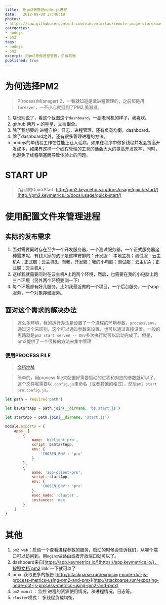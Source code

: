 ```yaml
---
title:  用pm2来管理node.js进程
date:   2017-09-08 17:46:18
photos:
- https://raw.githubusercontent.com/vincentmrlau/remote-image-store/master/pm2-dashboard.png
categories:
- nodejs
- pm2
tags:
- nodejs
- pm2
excerpt: 用pm2来做进程管理，负载均衡
published: true
---
```


# 为何选择PM2
> P(rocess)M(anager) 2，一看就知道是做进程管理的，之前都是用`forerver`，一不小心就逛到了PM2,美滋滋。

1. 啥也别说了，看这个截图这个`dashboard`，一副老司机的样子，我喜欢。
2. github 两万 + 的星星，文档很全。
3. 除了我想要的 进程守护，日志，进程管理，还有负载均衡，dashboard。
4. 除了dashboard之外，还有很多管理进程的方法。
5. nodejs的单线程工作在性能上让人诟病，如果在程序中做多线程并发会提高开发成本，如果有这样一个线程管理的工具的话会大大的提高开发效率，同时，也避免了线程阻塞而导致体验上的问题。

# START UP
> [官网的QuickStart: http://pm2.keymetrics.io/docs/usage/quick-start/](http://pm2.keymetrics.io/docs/usage/quick-start/)

# 使用配置文件来管理进程

## 实际的发布需求
1. 面对需要同时存在至少一个开发服务器，一个测试服务器，一个正式服务器这种需求呢，有钱人家的孩子是这样安排的：开发服： 本地主机；测试服：云主机A；正式服：云主机B。而我，开发服：我的小电脑；测试服：云主机A；正式服：云主机A；
2. 这样我就需要同时在云主机A上跑两个环境，然后，也需要在我的小电脑上跑三个环境（另外两个环境要测一下）
3. 每个环境都有好几服务，比如我最近做的一个项目，一个后台服务，一个app服务，一个对象存储服务。

## 面对这个需求的解决办法
> 这么多环境，我的运行办法是设置了一个进程的环境参数，`process.env`，通过这个来区别，这个可以通过参数来设置，也可以通过直接设置。一般的思路就是`pm2 start serveA -- DEV`多次执行就可以启动完成了。但是，pm2提供了一个很棒的方法来集中管理

### 使用PROCESS FILE

> [文档地址](http://pm2.keymetrics.io/docs/usage/application-declaration/#process-file)

> 简单的，用process file来配置好需要启动的进程和对应的参数就可以了，这个文件呢需要以`.config.js`来命名（或者其他的格式），然后`pm2 start pro.config.js`。

```javaScript
let path = require('path')

let bsStartApp = path.join(__dirname, 'bs.start.js')

let startApp = path.join(__dirname, 'start.js')

module.exports = {
	apps: [
		{
			name: 'bsclient-pro',
			script: bsStartApp,
			env: {
				'CHOSEN_ENV': 'pro'
			}
		},
		{
			name: 'app-client-pro',
			script: startApp,
			env: {
				'CHOSEN_ENV': 'pro'
			},
			exec_mode: 'cluster',
			instances: 'max'
		}
	]
}
```

# 其他

1. `pm2 web`：启动一个查看进程参数的服务，启动的时候会告诉我们，从哪个端口可以访问到。用`nginx`做路由或者开放端口就可以了。
2. dashboard来自[https://app.keymetrics.io/](https://app.keymetrics.io/)，按照文档`pm2 link`一下就可以了
3. pmx: 获取更多的报告 [http://stackparse.run/exposing-node-dot-js-process-metrics-using-pm2-and-pmx](http://stackparse.run/exposing-node-dot-js-process-metrics-using-pm2-and-pmx)
4. `pm2 monit` ：监控 进程的资源使用情况，和进程情况，日志等。
5. `cluster`模式： 多线程负载均衡。
